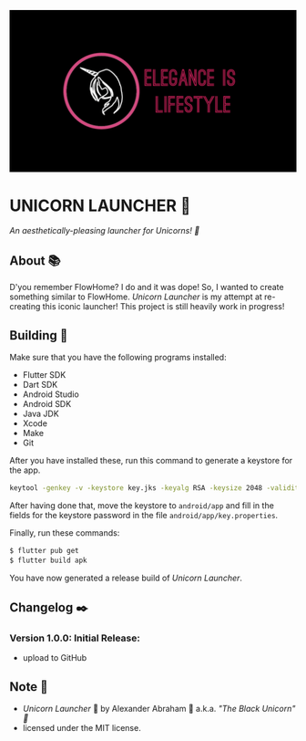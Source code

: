 
<p align="center">
 <img src="https://github.com/iamtheblackunicorn/UnicornLauncher/raw/main/assets/images/unicornLauncherBanner.png"/>
</p>

# UNICORN LAUNCHER :unicorn:

*An aesthetically-pleasing launcher for Unicorns! :unicorn:*

## About :books:

D'you remember FlowHome? I do and it was dope! So, I wanted to create something similar to FlowHome. *Unicorn Launcher* is my attempt at re-creating this iconic launcher! This project is still heavily work in progress!

## Building :hammer:

Make sure that you have the following programs installed:

- Flutter SDK
- Dart SDK
- Android Studio
- Android SDK
- Java JDK
- Xcode
- Make
- Git

After you have installed these, run this command to generate a keystore for the app.

```bash
keytool -genkey -v -keystore key.jks -keyalg RSA -keysize 2048 -validity 10000 -alias key
```

After having done that, move the keystore to `android/app` and fill in the fields for the keystore password in the file `android/app/key.properties`.

Finally, run these commands:

```bash
$ flutter pub get
$ flutter build apk
```

You have now generated a release build of *Unicorn Launcher*.

## Changelog :black_nib:

### Version 1.0.0: Initial Release:

- upload to GitHub

## Note :scroll:

- *Unicorn Launcher* :unicorn: by Alexander Abraham :black_heart: a.k.a. *"The Black Unicorn" :unicorn:*
- licensed under the MIT license.
